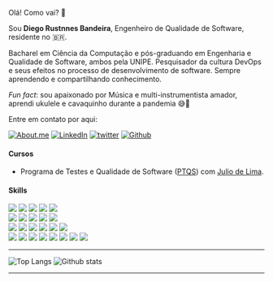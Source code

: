Olá! Como vai? 👋

Sou **Diego Rustnnes Bandeira**, Engenheiro de Qualidade de Software, residente no 🇧🇷.

Bacharel em Ciência da Computação e pós-graduando em Engenharia e Qualidade de Software, ambos pela UNIPE. Pesquisador da cultura DevOps e seus efeitos no processo de desenvolvimento de software. Sempre aprendendo e compartilhando conhecimento.

_Fun fact_: sou apaixonado por Música e multi-instrumentista amador, aprendi ukulele e cavaquinho durante a pandemia 😅🎵

Entre em contato por aqui:

[![About.me](https://img.shields.io/badge/About.me-Diego%20Bandeira-informational?style=flat-square&logo=about.me)][aboutme]
[![LinkedIn](https://img.shields.io/badge/LinkedIn-Diego%20Bandeira-informational?style=flat-square&logo=linkedin)][linkedin]
[![twitter](https://img.shields.io/badge/twitter-@rustnnes-informational?style=flat-square&logo=twitter)][twitterfollow]
[![Github](https://img.shields.io/badge/Github-rustnnes-informational?style=flat-square&logo=github)][gh-issues]

#### Cursos

- Programa de Testes e Qualidade de Software ([PTQS](https://programa.juliodelima.com.br/)) com [Julio de Lima](https://github.com/juliodelimas).

#### Skills

<p>
    <img src="https://img.shields.io/badge/Test-green" />
    <img src="https://img.shields.io/badge/Quality-green" />
    <img src="https://img.shields.io/badge/APIs-green" />
    <img src="https://img.shields.io/badge/Automation-green" />
    <img src="https://img.shields.io/badge/CI%2fCD-green" />
    <br>
    <img src="https://img.shields.io/badge/Python-06f?logo=python&labelColor=333" />
    <img src="https://img.shields.io/badge/Java-06f?logo=java&labelColor=333" />
    <img src="https://img.shields.io/badge/Javascript-06f?logo=javascript&labelColor=333" />
    <img src="https://img.shields.io/badge/Yaml-06f?logo=yaml" />
    <img src="https://img.shields.io/badge/Xml-06f" />
    <br>
    <img src="https://img.shields.io/badge/Selenium-fa9?logo=selenium&labelColor=333" />
    <img src="https://img.shields.io/badge/Appium-fa9?logo=appium" />
    <img src="https://img.shields.io/badge/Cucumber-fa9?logo=cucumber&labelColor=333" />
    <img src="https://img.shields.io/badge/JUnit5-fa9?logo=junit5&labelColor=333" />
    <img src="https://img.shields.io/badge/TestNG-fa9?logo=testng" />
    <img src="https://img.shields.io/badge/Spring-fa9?logo=spring&labelColor=333" />
    <br>
    <img src="https://img.shields.io/badge/Bash-6af?logo=gnu-bash&labelColor=333" />
    <img src="https://img.shields.io/badge/Git-6af?logo=git&labelColor=333" />
    <img src="https://img.shields.io/badge/Maven-6af?logo=apache-maven&labelColor=333" />
    <img src="https://img.shields.io/badge/Gradle-6af?logo=gradle&labelColor=333" />
    <img src="https://img.shields.io/badge/Docker-6af?logo=docker&labelColor=333" />
    <img src="https://img.shields.io/badge/Jenkins+Pipelines-6af?logo=jenkins&labelColor=333" />
    <img src="https://img.shields.io/badge/Gitlab%20CI-6af?logo=gitlab&labelColor=333" />
    <img src="https://img.shields.io/badge/Github%20Actions-6af?logo=github-actions&labelColor=333" />
</p>

---

![Top Langs](https://github-readme-stats.vercel.app/api/top-langs/?username=rustnnes&layout=compact&custom_title=Linguagens%20Mais%20Usadas&langs_count=6&hide_border=true)
![Github stats](https://github-readme-stats.vercel.app/api?username=rustnnes&line_height=20px&custom_title=Estatísticas&locale=pt-br&show_icons=true&count_private=true&layout=compact&hide_border=true)

---

[aboutme]: https://about.me/rustnnes/
[linkedin]: https://www.linkedin.com/in/rustnnes/
[gh-issues]: https://github.com/rustnnes/rustnnes/issues/new
[twitterfollow]: https://twitter.com/intent/follow?screen_name=rustnnes
